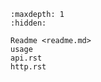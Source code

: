 ```{toctree}
:maxdepth: 1
:hidden:

Readme <readme.md>
usage
api.rst
http.rst
```

```{include} readme.md

```
